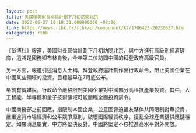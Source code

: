 ```yaml
---
layout: post
title: 美媒稱美財長耶倫計劃下月初訪問北京
date: 2023-06-27 10:18:31.000000000 +08:00
link: https://news.rthk.hk/rthk/ch/component/k2/1706423-20230627.htm
categories: rthk
---
```


《彭博社》報道，美國財長耶倫計劃下月初訪問北京，與中方進行高級別經濟磋商，這將是國務卿布林肯後，今年第二位訪問中國的拜登政府高級官員。

另一方面，報道引述消息人士稱，拜登政府還計劃作出行政命令，阻止美國企業在中國某些領域的投資，目標最早在7月底公布。

早前有傳媒說，行政命令嚴格限制美國企業對中國部分高科技產業投資。其中，人工智能、半導體和量子技術領域可能面臨全面投資禁令。

中國商務部之前回應，指限制本國企業，並意圖脅迫盟友夥伴共同限制對華投資，嚴重違背市場經濟和公平競爭原則，破壞國際經貿秩序，擾亂全球產業鏈供應鏈穩定。如果消息屬實，中方將堅決反對。中國將堅定不移推進高水平對外開放。
